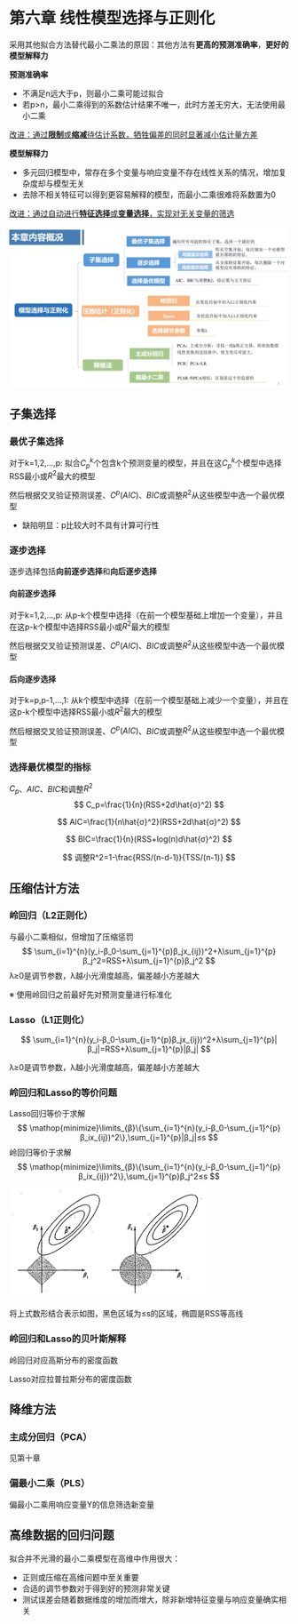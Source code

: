 # 第六章 线性模型选择与正则化



采用其他拟合方法替代最小二乘法的原因：其他方法有**更高的预测准确率**，**更好的模型解释力**

**预测准确率**

- 不满足n远大于p，则最小二乘可能过拟合
- 若p>n，最小二乘得到的系数估计结果不唯一，此时方差无穷大，无法使用最小二乘

<u>改进：通过**限制**或**缩减**待估计系数，牺牲偏差的同时显著减小估计量方差</u>

**模型解释力**

- 多元回归模型中，常存在多个变量与响应变量不存在线性关系的情况，增加复杂度却与模型无关
- 去除不相关特征可以得到更容易解释的模型，而最小二乘很难将系数置为0

<u>改进：通过自动进行**特征选择**或**变量选择**，实现对无关变量的筛选</u>

![](images/6_1.png)



## 子集选择

### 最优子集选择

对于k=1,2,...,p: 拟合$C_p^k$个包含k个预测变量的模型，并且在这$C_p^k$个模型中选择RSS最小或$R^2$最大的模型

然后根据交叉验证预测误差、$C^p(AIC)$、$BIC$或调整$R^2$从这些模型中选一个最优模型

- 缺陷明显：p比较大时不具有计算可行性



### 逐步选择

逐步选择包括**向前逐步选择**和**向后逐步选择**

#### 向前逐步选择

对于k=1,2,...,p: 从p-k个模型中选择（在前一个模型基础上增加一个变量），并且在这p-k个模型中选择RSS最小或$R^2$最大的模型

然后根据交叉验证预测误差、$C^p(AIC)$、$BIC$或调整$R^2$从这些模型中选一个最优模型

#### 后向逐步选择

对于k=p,p-1,...,1: 从k个模型中选择（在前一个模型基础上减少一个变量），并且在这p-k个模型中选择RSS最小或$R^2$最大的模型

然后根据交叉验证预测误差、$C^p(AIC)$、$BIC$或调整$R^2$从这些模型中选一个最优模型



### 选择最优模型的指标

$C_p$、$AIC$、$BIC$和调整$R^2$
$$
C_p=\frac{1}{n}(RSS+2d\hat{σ}^2)
$$

$$
AIC=\frac{1}{n\hat{σ}^2}(RSS+2d\hat{σ}^2)
$$

$$
BIC=\frac{1}{n}(RSS+log(n)d\hat{σ}^2)
$$

$$
调整R^2=1-\frac{RSS/(n-d-1)}{TSS/(n-1)}
$$

## 压缩估计方法

###  岭回归（L2正则化）

与最小二乘相似，但增加了压缩惩罚
$$
\sum_{i=1}^{n}(y_i-β_0-\sum_{j=1}^{p}β_jx_{ij})^2+λ\sum_{j=1}^{p}β_j^2=RSS+λ\sum_{j=1}^{p}β_j^2
$$
λ≥0是调节参数，λ越小光滑度越高，偏差越小方差越大

※ 使用岭回归之前最好先对预测变量进行标准化



### Lasso（L1正则化）

$$
\sum_{i=1}^{n}(y_i-β_0-\sum_{j=1}^{p}β_jx_{ij})^2+λ\sum_{j=1}^{p}|β_j|=RSS+λ\sum_{j=1}^{p}|β_j|
$$

λ≥0是调节参数，λ越小光滑度越高，偏差越小方差越大



### 岭回归和Lasso的等价问题

Lasso回归等价于求解
$$
\mathop{minimize}\limits_{β}\{\sum_{i=1}^{n}(y_i-β_0-\sum_{j=1}^{p}β_ix_{ij})^2\},\sum_{j=1}^{p}|β_j|≤s
$$
岭回归等价于求解
$$
\mathop{minimize}\limits_{β}\{\sum_{i=1}^{n}(y_i-β_0-\sum_{j=1}^{p}β_ix_{ij})^2\},\sum_{j=1}^{p}β_j^2≤s
$$
![](images/6_2.png)

将上式数形结合表示如图，黑色区域为≤s的区域，椭圆是RSS等高线



### 岭回归和Lasso的贝叶斯解释

岭回归对应高斯分布的密度函数

Lasso对应拉普拉斯分布的密度函数



## 降维方法

### 主成分回归（PCA）

见第十章



### 偏最小二乘（PLS）

偏最小二乘用响应变量Y的信息筛选新变量



## 高维数据的回归问题

拟合并不光滑的最小二乘模型在高维中作用很大：

- 正则或压缩在高维问题中至关重要
- 合适的调节参数对于得到好的预测非常关键
- 测试误差会随着数据维度的增加而增大，除非新增特征变量与响应变量确实相关